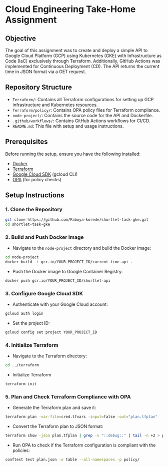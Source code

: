 # Cloud Engineering Take-Home Assignment

## Objective

The goal of this assignment was to create and deploy a simple API to Google Cloud Platform (GCP) using Kubernetes (GKE) with Infrastructure as Code (IaC) exclusively through Terraform. Additionally, GitHub Actions was implemented for Continuous Deployment (CD). The API returns the current time in JSON format via a GET request.

## Repository Structure

- `Terraform/`: Contains all Terraform configurations for setting up GCP infrastructure and Kubernetes resources.
- `Terraform/policy/`: Contains OPA policy files for Terraform compliance.
- `node-project/`: Contains the source code for the API and Dockerfile.
- `.github/workflows/`: Contains GitHub Actions workflows for CI/CD.
- `README.md`: This file with setup and usage instructions.

## Prerequisites

Before running the setup, ensure you have the following installed:
- [Docker](https://docs.docker.com/get-docker/)
- [Terraform](https://www.terraform.io/downloads)
- [Google Cloud SDK](https://cloud.google.com/sdk/docs/install) (gcloud CLI)
- [OPA](https://www.openpolicyagent.org/docs/latest/getting-started/) (for policy checks)


## Setup Instructions

### 1. Clone the Repository

```bash
git clone https://github.com/Faboya-korede/shortlet-task-gke.git
cd shortlet-task-gke
```

### 2. Build and Push Docker Image
- Navigate to the `node-project` directory and build the Docker image:

```bash
cd node-project
docker build -t gcr.io/YOUR_PROJECT_ID/current-time-api .
```

- Push the Docker image to Google Container Registry:

```bash
docker push gcr.io/YOUR_PROJECT_ID/shortlet-api
```

### 3. Configure Google Cloud SDK
- Authenticate with your Google Cloud account:

```bash
gcloud auth login
```

- Set the project ID:

```bash
gcloud config set project YOUR_PROJECT_ID
```

### 4. Initialize Terraform
- Navigate to the Terraform directory:

```bash
cd ../terraform
```

- Initialize Terraform

```bash
terraform init
```

### 5. Plan and Check Terraform Compliance with OPA
- Generate the Terraform plan and save it:

```bash
terraform plan -var-file=cred.tfvars -input=false -out="plan.tfplan"
```

- Convert the Terraform plan to JSON format:

```bash
terraform show -json plan.tfplan | grep -v "::debug::" | tail -n +2 > plan.json
```

- Run OPA to check if the Terraform configuration is compliant with the policies:

```bash
conftest test plan.json -o table --all-namespaces -p policy/
```


